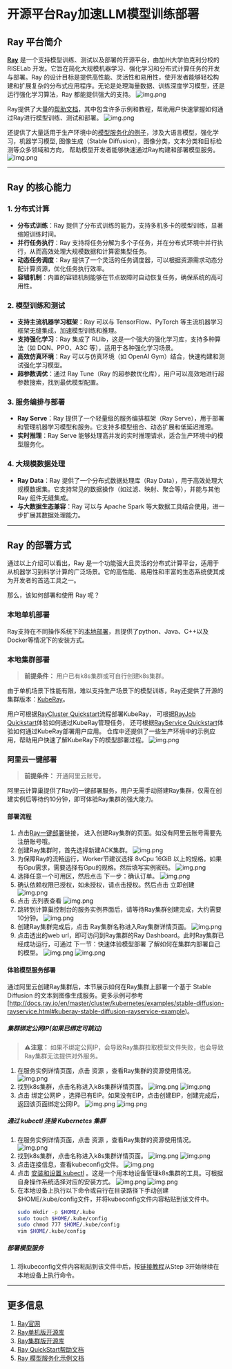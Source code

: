 # 开源平台Ray加速LLM模型训练部署

## Ray 平台简介

**[Ray](https://www.ray.io/)** 是一个支持模型训练、测试以及部署的开源平台，由加州大学伯克利分校的 RISELab 开发。它旨在简化大规模机器学习、强化学习和分布式计算任务的开发与部署。Ray 的设计目标是提供高性能、灵活性和易用性，使开发者能够轻松构建和扩展复杂的分布式应用程序。无论是处理海量数据、训练深度学习模型，还是运行强化学习算法，Ray 都能提供强大的支持。
![img.png](img1.png)

Ray提供了大量的[帮助文档](https://docs.ray.io/en/latest/ray-overview/getting-started.html)，其中包含许多示例和教程，帮助用户快速掌握如何通过Ray进行模型训练、测试和部署。
![img.png](img3.png)

还提供了大量适用于生产环境中的[模型服务化的例子](https://docs.ray.io/en/latest/ray-overview/examples.html)，涉及大语言模型，强化学习，机器学习模型, 图像生成（Stable Diffusion），图像分类，文本分类和目标检测等众多领域和方向， 帮助模型开发者能够快速通过Ray构建和部署模型服务。
![img.png](img2.png)

---

## Ray 的核心能力

### 1. 分布式计算
- **分布式训练**：Ray 提供了分布式训练的能力，支持多机多卡的模型训练，显著缩短训练时间。
- **并行任务执行**：Ray 支持将任务分解为多个子任务，并在分布式环境中并行执行，从而高效处理大规模数据和计算密集型任务。
- **动态任务调度**：Ray 提供了一个灵活的任务调度器，可以根据资源需求动态分配计算资源，优化任务执行效率。
- **容错机制**：内置的容错机制能够在节点故障时自动恢复任务，确保系统的高可用性。

### 2. 模型训练和测试
- **支持主流机器学习框架**：Ray 可以与 TensorFlow、PyTorch 等主流机器学习框架无缝集成，加速模型训练和推理。
- **支持强化学习**：Ray 集成了 RLlib，这是一个强大的强化学习库，支持多种算法（如 DQN、PPO、A3C 等），适用于各种强化学习场景。
- **高效仿真环境**：Ray 可以与仿真环境（如 OpenAI Gym）结合，快速构建和测试强化学习模型。
- **超参数调优**：通过 Ray Tune（Ray 的超参数优化库），用户可以高效地进行超参数搜索，找到最优模型配置。

### 3. 服务编排与部署
- **Ray Serve**：Ray 提供了一个轻量级的服务编排框架（Ray Serve），用于部署和管理机器学习模型和服务。它支持多模型组合、动态扩展和低延迟推理。
- **实时推理**：Ray Serve 能够处理高并发的实时推理请求，适合生产环境中的模型服务化。

### 4. 大规模数据处理
- **Ray Data**：Ray 提供了一个分布式数据处理库（Ray Data），用于高效处理大规模数据集。它支持常见的数据操作（如过滤、映射、聚合等），并能与其他 Ray 组件无缝集成。
- **与大数据生态兼容**：Ray 可以与 Apache Spark 等大数据工具结合使用，进一步扩展其数据处理能力。

---

## Ray 的部署方式

通过以上介绍可以看出，Ray 是一个功能强大且灵活的分布式计算平台，适用于从机器学习到科学计算的广泛场景。它的高性能、易用性和丰富的生态系统使其成为开发者的首选工具之一。

那么，该如何部署和使用 Ray 呢？

### 本地单机部署
Ray支持在不同操作系统下的[本地部署](https://docs.ray.io/en/latest/ray-overview/installation.html)，且提供了python、Java、C++以及Docker等情况下的安装方式。

### 本地集群部署

>**前提条件：** 用户已有k8s集群或可自行创建k8s集群。

由于单机场景下性能有限，难以支持生产场景下的模型训练，Ray还提供了开源的集群版本：[KubeRay](https://github.com/ray-project/kuberay)。

用户可根据[RayCluster Quickstart](https://docs.ray.io/en/master/cluster/kubernetes/getting-started/raycluster-quick-start.html)流程部署KubeRay，
可根据[RayJob Quickstart](https://docs.ray.io/en/master/cluster/kubernetes/getting-started/rayjob-quick-start.html)体验如何通过KubeRay管理任务，
还可根据[RayService Quickstart](https://docs.ray.io/en/master/cluster/kubernetes/getting-started/rayservice-quick-start.html)体验如何通过KubeRay部署用户应用。
仓库中还提供了一些生产环境中的示例应用，帮助用户快速了解KubeRay下的模型部署过程。
![img.png](img4.png)

### 阿里云一键部署

>**前提条件：** 开通阿里云账号。

阿里云计算巢提供了Ray的一键部署服务，用户无需手动搭建Ray集群，仅需在创建实例后等待约10分钟，即可体验Ray集群的强大能力。

#### 部署流程
1. 点击[Ray一键部署](https://computenest.console.aliyun.com/service/instance/create/cn-hangzhou?type=user&ServiceName=Ray%E7%A4%BE%E5%8C%BA%E7%89%88)链接，
进入创建Ray集群的页面。如没有阿里云账号需要先注册账号哦。
2. 创建Ray集群时，首先选择新建ACK集群。
![img.png](img5.png)
3. 为保障Ray的流畅运行，Worker节建议选择 8vCpu 16GiB 以上的规格。如果有Gpu需求，需要选择有Gpu的规格。然后填写实例密码。
![img.png](img6.png)
4. 选择任意一个可用区，然后点击 下一步：确认订单。
![img.png](img7.png)
5. 确认依赖权限已授权，如未授权，请点击授权。然后点击 立即创建
![img.png](img8.png)
6. 点击 去列表查看
![img.png](img9.png)
7. 跳转到计算巢控制台的服务实例界面后，请等待Ray集群创建完成，大约需要10分钟。
![img.png](img10.png)
8. 创建Ray集群完成后，点击 Ray集群名称进入Ray集群详情页面。
![img.png](img11.png)
9. 点击透出的web url，即可访问到Ray集群的Ray Dashboard。此时Ray集群已经成功运行，可通过 下一节：快速体验模型部署 了解如何在集群内部署自己的模型。
![img.png](img12.png)
![img.png](img13.png)

#### 体验模型服务部署
通过阿里云创建Ray集群后，本节展示如何在Ray集群上部署一个基于 Stable Diffusion 的文本到图像生成服务。更多示例可参考[http://docs.ray.io/en/master/cluster/kubernetes/examples/stable-diffusion-rayservice.html#kuberay-stable-diffusion-rayservice-example)。

##### 集群绑定公网IP(如果已绑定可跳过)
>**⚠️注意：** 如果不绑定公网IP，会导致Ray集群拉取模型文件失败，也会导致Ray集群无法提供对外服务。
1. 在服务实例详情页面，点击 资源 ，查看Ray集群的资源使用情况。
   ![img.png](img14.png)
2. 找到k8s集群，点击名称进入k8s集群详情页面。
   ![img.png](img15.png)
   ![img.png](img16.png)
3. 点击 绑定公网IP ，选择已有EIP。如果没有EIP，点击创建EIP，创建完成后，返回该页面绑定公网IP。
   ![img.png](img20.png)
   ![img.png](img21.png)
##### 通过 kubectl 连接 Kubernetes 集群
1. 在服务实例详情页面，点击 资源 ，查看Ray集群的资源使用情况。
![img.png](img14.png)
2. 找到k8s集群，点击名称进入k8s集群详情页面。
![img.png](img15.png)
![img.png](img16.png)
3. 点击连接信息，查看kubeconfig文件。
![img.png](img17.png)
4. 点击 [安装和设置 kubectl](https://kubernetes.io/docs/tasks/tools/?spm=5176.28197681.0.0.5f425ff66rLatZ) 。这是一个用本地设备管理k8s集群的工具。可根据自身操作系统选择对应的安装方式。
![img.png](img18.png)
![img.png](img19.png)
5. 在本地设备上执行以下命令或自行在目录路径下手动创建$HOME/.kube/config文件，并将kubeconfig文件内容粘贴到该文件中。
    ```bash
   sudo mkdir -p $HOME/.kube
   sudo touch $HOME/.kube/config
   sudo chmod 777 $HOME/.kube/config
   vim $HOME/.kube/config
##### 部署模型服务
1. 将kubeconfig文件内容粘贴到该文件中后，按[链接教程](https://docs.ray.io/en/master/cluster/kubernetes/examples/stable-diffusion-rayservice.html)从Step 3开始继续在本地设备上执行命令。
---

## 更多信息
1. [Ray官网](https://www.ray.io/)
2. [Ray单机版开源库](https://github.com/ray-project/ray)
3. [Ray集群版开源库](https://github.com/ray-project/kuberay)
4. [Ray QuickStart帮助文档](https://docs.ray.io/en/latest/ray-overview/getting-started.html)
5. [Ray 模型服务化示例文档](https://docs.ray.io/en/latest/ray-overview/examples.html)